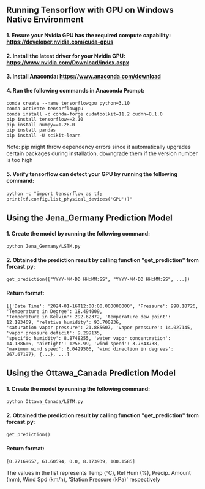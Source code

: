 ## Running Tensorflow with GPU on Windows Native Environment

#### 1. Ensure your Nvidia GPU has the required compute capability: https://developer.nvidia.com/cuda-gpus

#### 2. Install the latest driver for your Nvidia GPU: https://www.nvidia.com/Download/index.aspx

#### 3. Install Anaconda: https://www.anaconda.com/download

#### 4. Run the following commands in Anaconda Prompt:
```
conda create --name tensorflowgpu python=3.10
conda activate tensorflowgpu
conda install -c conda-forge cudatoolkit=11.2 cudnn=8.1.0
pip install tensorflow==2.10
pip install numpy==1.26.0
pip install pandas
pip install -U scikit-learn
```
Note: pip might throw dependency errors since it automatically upgrades certain packages during installation, downgrade them if the version number is too high

#### 5. Verify tensorflow can detect your GPU by running the following command:
```
python -c "import tensorflow as tf; print(tf.config.list_physical_devices('GPU'))"
```
## Using the Jena_Germany Prediction Model

#### 1. Create the model by running the following command:
```
python Jena_Germany/LSTM.py
```
#### 2. Obtained the prediction result by calling function "get_prediction" from forcast.py:
```
get_prediction(["YYYY-MM-DD HH:MM:SS", "YYYY-MM-DD HH:MM:SS", ...])
```
#### Return format:
```
[{'Date Time': '2024-01-16T12:00:00.000000000', 'Pressure': 998.18726, 'Temperature in Degree': 18.494009, 
'Temperature in Kelvin': 292.62372, 'temperature dew point': 12.183469, 'relative humidity': 93.700836, 
'saturation vapor pressure': 21.885607, 'vapor pressure': 14.027145, 'vapor pressure deficit': 9.299135, 
'specific humidity': 8.8748255, 'water vapor concentration': 14.188606, 'airtight': 1258.99, 'wind speed': 3.7843738, 
'maximum wind speed': 6.0429506, 'wind direction in degrees': 267.67197}, {...}, ...]
```
## Using the Ottawa_Canada Prediction Model
#### 1. Create the model by running the following command:
```
python Ottawa_Canada/LSTM.py
```
#### 2. Obtained the prediction result by calling function "get_prediction" from forcast.py:
```
get_prediction()
```
#### Return format:
```
[0.77169657, 61.60594, 0.0, 8.173939, 100.1585]
```
The values in the list represents Temp (°C), Rel Hum (%), Precip. Amount (mm), Wind Spd (km/h), 'Station Pressure (kPa)' 
respectively